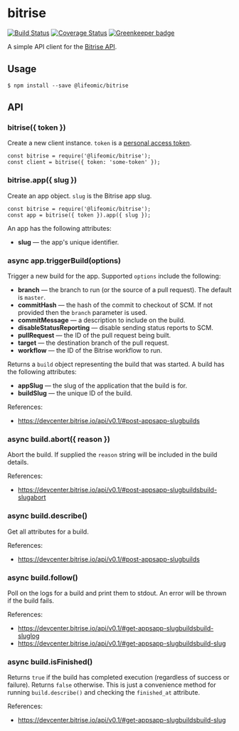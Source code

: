 bitrise
=======

[![Build Status](https://travis-ci.org/lifeomic/bitrise.svg?branch=master)](https://travis-ci.org/lifeomic/bitrise)
[![Coverage Status](https://coveralls.io/repos/github/lifeomic/bitrise/badge.svg?branch=master)](https://coveralls.io/github/lifeomic/bitrise?branch=master)
[![Greenkeeper badge](https://badges.greenkeeper.io/lifeomic/bitrise.svg)](https://greenkeeper.io/)

A simple API client for the [Bitrise API][bitrise-api].

## Usage

    $ npm install --save @lifeomic/bitrise

## API

### bitrise({ token })

Create a new client instance. `token` is a [personal access token][bitrise-auth].

    const bitrise = require('@lifeomic/bitrise');
    const client = bitrise({ token: 'some-token' });

### bitrise.app({ slug })

Create an app object. `slug` is the Bitrise app slug.

    const bitrise = require('@lifeomic/bitrise');
    const app = bitrise({ token }).app({ slug });

An app has the following attributes:

  - **slug** — the app's unique identifier.

### async app.triggerBuild(options)

Trigger a new build for the app. Supported `options` include the following:

  - **branch** — the branch to run (or the source of a pull request). The
    default is `master`.
  - **commitHash** — the hash of the commit to checkout of SCM. If not provided
    then the `branch` parameter is used.
  - **commitMessage** — a description to include on the build.
  - **disableStatusReporting** — disable sending status reports to SCM.
  - **pullRequest** — the ID of the pull request being built.
  - **target** — the destination branch of the pull request.
  - **workflow** — the ID of the Bitrise workflow to run.

Returns a `build` object representing the build that was started. A build has
the following attributes:

  - **appSlug** — the slug of the application that the build is for.
  - **buildSlug** — the unique ID of the build.

References:
  - https://devcenter.bitrise.io/api/v0.1/#post-appsapp-slugbuilds

### async build.abort({ reason })

Abort the build. If supplied the `reason` string will be included in the build
details.

References:
 - https://devcenter.bitrise.io/api/v0.1/#post-appsapp-slugbuildsbuild-slugabort

### async build.describe()

Get all attributes for a build.

References:
  - https://devcenter.bitrise.io/api/v0.1/#post-appsapp-slugbuilds

### async build.follow()

Poll on the logs for a build and print them to stdout. An error will be thrown
if the build fails.

References:
  - https://devcenter.bitrise.io/api/v0.1/#get-appsapp-slugbuildsbuild-sluglog
  - https://devcenter.bitrise.io/api/v0.1/#get-appsapp-slugbuildsbuild-slug

### async build.isFinished()

Returns `true` if the build has completed execution (regardless of success or
failure). Returns `false` otherwise. This is just a convenience method for
running `build.describe()` and checking the `finished_at` attribute.

References:
  - https://devcenter.bitrise.io/api/v0.1/#get-appsapp-slugbuildsbuild-slug

[bitrise-api]: https://devcenter.bitrise.io/api/v0.1/ "Bitrise API"
[bitrise-auth]: https://devcenter.bitrise.io/api/v0.1/#authentication "API Authorization"
